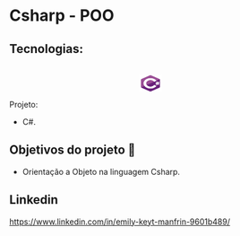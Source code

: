 # Csharp - POO

## Tecnologias: 

<div style="display: inline_block theme=radical" align="center"><br>
    <img align="center" alt="M-Csharp" height="30" width="40" src="https://raw.githubusercontent.com/devicons/devicon/master/icons/csharp/csharp-original.svg">
</div>

Projeto:

- C#.

## Objetivos do projeto 💼

- Orientação a Objeto na linguagem Csharp.

## Linkedin

https://www.linkedin.com/in/emily-keyt-manfrin-9601b489/
